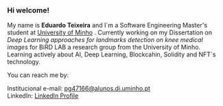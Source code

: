 ### Hi welcome!
My name is **Eduardo Teixeira** and I´m a Software Engineering Master's student at [University of Minho](https://www.uminho.pt/PT) . Currently working on my Dissertation on *Deep Learning approaches for landmarks detection on knee medical images* for BiRD LAB a research group from the University of Minho. Learning actively about AI, Deep Learning, Blockcahin, Solidity and NFT´s technology.

You can reach me by:
              
Institucional e-mail: pg47166@alunos.di.uminho.pt\
LinkedIn: [LinkedIn Profile](https://www.linkedin.com/in/eduardo-teixeira-16b807196)
<!--
**eduardojst10/eduardojst10** is a ✨ _special_ ✨ repository because its `README.md` (this file) appears on your GitHub profile.

 


Here are some ideas to get you started:

- 🔭 I’m currently working on ...
- 🌱 I’m currently learning ...
- 👯 I’m looking to collaborate on ...
- 🤔 I’m looking for help with ...
- 💬 Ask me about ...
- 📫 How to reach me: ...
- 😄 Pronouns: ...
- ⚡ Fun fact: ...
-->
